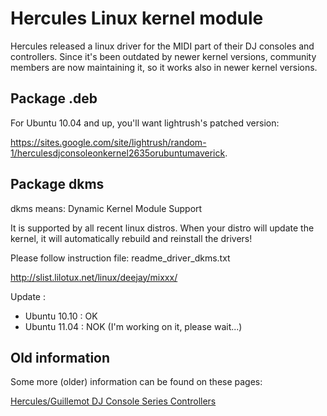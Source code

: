 # Hercules Linux kernel module

Hercules released a linux driver for the MIDI part of their DJ consoles
and controllers. Since it's been outdated by newer kernel versions,
community members are now maintaining it, so it works also in newer
kernel versions.

## Package .deb

For Ubuntu 10.04 and up, you'll want lightrush's patched version:

<https://sites.google.com/site/lightrush/random-1/herculesdjconsoleonkernel2635orubuntumaverick>.

## Package dkms

dkms means: Dynamic Kernel Module Support

It is supported by all recent linux distros. When your distro will
update the kernel, it will automatically rebuild and reinstall the
drivers\!

Please follow instruction file: readme\_driver\_dkms.txt

<http://slist.lilotux.net/linux/deejay/mixxx/>

Update :

  - Ubuntu 10.10 : OK
  - Ubuntu 11.04 : NOK (I'm working on it, please wait...)

## Old information

Some more (older) information can be found on these pages:

[Hercules/Guillemot DJ Console Series Controllers](hercules)

[](hercules_pc_dj_console)
